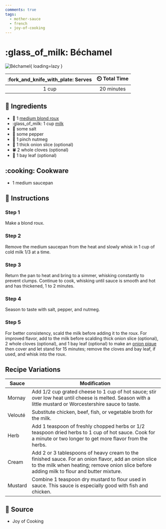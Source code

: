 ```yaml
---
comments: true
tags:
  - mother-sauce
  - french
  - joy-of-cooking
---
```

# :glass_of_milk: Béchamel

![Béchamel](../../assets/images/béchamel.png){ loading=lazy }

| :fork_and_knife_with_plate: Serves | :timer_clock: Total Time |
|:----------------------------------:|:-----------------------: |
| 1 cup | 20 minutes |

## :salt: Ingredients

- :fallen_leaf: 1 [medium blond roux][1]
- :glass_of_milk: 1 cup [milk][2]
- :salt: some salt
- :salt: some pepper
- :chestnut: 1 pinch nutmeg
- :onion: 1 thick onion slice (optional)
- :four_leaf_clover: 2 whole cloves (optional)
- :fallen_leaf: 1 bay leaf (optional)

## :cooking: Cookware

- 1 medium saucepan

## :pencil: Instructions

### Step 1

Make a blond roux.

### Step 2

Remove the medium saucepan from the heat and slowly whisk in 1 cup of cold milk 1/3 at a time.

### Step 3

Return the pan to heat and bring to a simmer, whisking constantly to prevent clumps. Continue to cook, whisking until
sauce is smooth and hot and has thickened, 1 to 2 minutes.

### Step 4

Season to taste with salt, pepper, and nutmeg.

### Step 5

For better consistency, scald the milk before adding it to the roux. For improved flavor, add to the milk before
scalding thick onion slice (optional), 2 whole cloves (optional), and 1 bay leaf (optional) to make an [onion pique][3]
then cover and let stand for 15 minutes; remove the cloves and bay leaf, if used, and whisk into the roux.

## Recipe Variations

| Sauce   | Modification |
|---------|--------------|
| Mornay  | Add 1/2 cup grated cheese to 1 cup of hot sauce; stir over low heat until cheese is melted. Season with a little mustard or Worcestershire sauce to taste. |
| Velouté | Substitute chicken, beef, fish, or vegetable broth for the milk. |
| Herb    | Add 1 teaspoon of freshly chopped herbs or 1/2 teaspoon dried herbs to 1 cup of hot sauce. Cook for a minute or two longer to get more flavor from the herbs. |
| Cream   | Add 2 or 3 tablespoons of heavy cream to the finished sauce. For an onion flavor, add an onion slice to the milk when heating; remove onion slice before adding milk to flour and butter mixture. |
| Mustard | Combine 1 teaspoon dry mustard to flour used in sauce. This sauce is especially good with fish and chicken. |

## :link: Source

- Joy of Cooking

[1]: <../../ingredients/roux.md>
[2]: <../../reference/equivalents-and-substitutes.md#whole-milk>
[3]: <../../ingredients/onion-pique.md>
